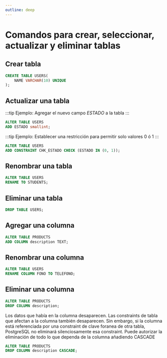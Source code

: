 ```yaml
---
outline: deep
---
```


# Comandos para crear, seleccionar, actualizar y eliminar tablas

## Crear tabla

```sql
CREATE TABLE USERS(
	NAME VARCHAR(10) UNIQUE
);
```

## Actualizar una tabla

:::tip Ejemplo: Agregar el nuevo campo *ESTADO* a la tabla
:::

```sql
ALTER TABLE USERS
ADD ESTADO smallint;
```

:::tip Ejemplo: Establecer una restricción para permitir solo valores 0 ó 1
:::

```sql
ALTER TABLE USERS
ADD CONSTRAINT CHK_ESTADO CHECK (ESTADO IN (0, 1));
```

## Renombrar una tabla

```sql
ALTER TABLE USERS
RENAME TO STUDENTS;
```


## Eliminar una tabla

```sql
DROP TABLE USERS;
```


## Agregar una columna

```sql
ALTER TABLE PRODUCTS
ADD COLUMN description TEXT;
```

## Renombrar una columna

```sql
ALTER TABLE USERS
RENAME COLUMN FONO TO TELEFONO;
```

## Eliminar una columna

```sql
ALTER TABLE PRODUCTS
DROP COLUMN description;
```

Los datos que había en la columna desaparecen. Las constraints de tabla que afectan a la columna también desaparecen. Sin embargo, si la columna está referenciada por una constraint de clave foranea de otra tabla, PostgreSQL no eliminará silenciosamente esa constraint. Puede autorizar la eliminación de todo lo que dependa de la columna añadiendo CASCADE


```sql
ALTER TABLE PRODUCTS
DROP COLUMN description CASCADE;
```